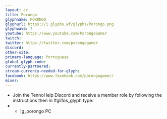 ```yaml
---
layout: cc
title: Porongo
glyphname: PORONGO
glyphurl: https://i.glyphs.wf/glyphs/Porongo.png
glyphwave: 7
youtube: https://www.youtube.com/PorongoGamer
twitch: 
twitter: https://twitter.com/porongogamer
discord: 
other-site: 
primary-language: Portuguese
global-glyph-code: 
currently-partnered: 
stream-currency-needed-for-glyph: 
facebook: https://www.facebook.com/porongogamer/
mixer: 
---
```

* Join the TennoHelp Discord and receive a member role by following the instructions then in #glifos_glyph type:
* * !g_porongo PC
